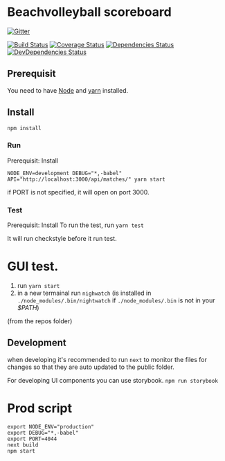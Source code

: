 # Beachvolleyball scoreboard

[![Gitter](https://badges.gitter.im/Join%20Chat.svg)](https://gitter.im/nvbf/beachvolleyball-scoreboard?utm_source=badge&utm_medium=badge&utm_campaign=pr-badge&utm_content=badge)

[![Build Status](https://travis-ci.org/nvbf/beachvolleyball-scoreboard.svg?branch=master)](https://travis-ci.org/nvbf/beachvolleyball-scoreboard)
[![Coverage Status](https://img.shields.io/coveralls/nvbf/beachvolleyball-scoreboard.svg)](https://coveralls.io/r/nvbf/beachvolleyball-scoreboard)
[![Dependencies Status](https://david-dm.org/nvbf/beachvolleyball-scoreboard.svg?style=flat)](https://david-dm.org/nvbf/beachvolleyball-scoreboard)
[![DevDependencies Status](https://david-dm.org/nvbf/beachvolleyball-scoreboard/dev-status.svg?style=flat)](https://david-dm.org/nvbf/beachvolleyball-scoreboard#info=devDependencies)

## Prerequisit

You need to have [Node](http://nodejs.org/) and [yarn](https://yarnpkg.com/lang/en/) installed.

## Install

`npm install`

### Run

Prerequisit: Install

`NODE_ENV=development DEBUG="*,-babel" API="http://localhost:3000/api/matches/" yarn start`

if PORT is not specified, it will open on port 3000.

### Test

Prerequisit: Install
To run the test, run `yarn test`

It will run checkstyle before it run test.

# GUI test.

1.  run `yarn start`
2.  in a new termainal run `nighwatch` (is installed in `./node_modules/.bin/nightwatch` if `./node_modules/.bin` is not in your _$PATH_)

(from the repos folder)

## Development

when developing it's recommended to run `next` to monitor the files for changes so that they are auto updated
to the public folder.

For developing UI components you can use storybook. `npm run storybook`

# Prod script

```
export NODE_ENV="production"
export DEBUG="*,-babel"
export PORT=4044
next build
npm start
```
